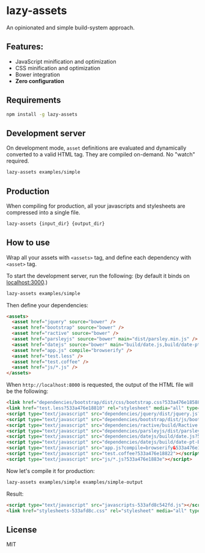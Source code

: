 lazy-assets
===

An opinionated and simple build-system approach.

Features:
---

- JavaScript minification and optimization
- CSS minification and optimization
- Bower integration
- **Zero configuration**

Requirements
---

```bash
npm install -g lazy-assets
```

Development server
---

On development mode, `asset` definitions are evaluated and dynamically
converted to a valid HTML tag. They are compiled on-demand. No "watch"
required.

```bash
lazy-assets examples/simple
```

Production
---

When compiling for production, all your javascripts and stylesheets are
compressed into a single file.

```bash
lazy-assets {input_dir} {output_dir}
```

How to use
---

Wrap all your assets with `<assets>` tag, and define each dependency with
`<asset>` tag.

To start the development server, run the following: (by default it binds on
[localhost:3000](http://localhost:3000).)

```bash
lazy-assets examples/simple
```

Then define your dependencies:

```html
<assets>
  <asset href="jquery" source="bower" />
  <asset href="bootstrap" source="bower" />
  <asset href="ractive" source="bower" />
  <asset href="parsleyjs" source="bower" main="dist/parsley.min.js" />
  <asset href="datejs" source="bower" main="build/date.js,build/date-pt-BR.js" />
  <asset href="app.js" compile="browserify" />
  <asset href="test.less" />
  <asset href="test.coffee" />
  <asset href="js/*.js" />
</assets>
```

When `http://localhost:8000` is requested, the output of the HTML file will be
the following:

```html
<link href="dependencies/bootstrap/dist/css/bootstrap.css?533a476e18588" rel="stylesheet" media="all" type="text/css" />
<link href="test.less?533a476e18810" rel="stylesheet" media="all" type="text/css" />
<script type="text/javascript" src="dependencies/jquery/dist/jquery.js?533a476e184a3"></script>
<script type="text/javascript" src="dependencies/bootstrap/dist/js/bootstrap.js?533a476e1859a"></script>
<script type="text/javascript" src="dependencies/ractive/build/Ractive.js?533a476e186be"></script>
<script type="text/javascript" src="dependencies/parsleyjs/dist/parsley.min.js?533a476e18748"></script>
<script type="text/javascript" src="dependencies/datejs/build/date.js?533a476e187ba"></script>
<script type="text/javascript" src="dependencies/datejs/build/date-pt-BR.js?533a476e187d6"></script>
<script type="text/javascript" src="app.js?compile=browserify&533a476e187fa"></script>
<script type="text/javascript" src="test.coffee?533a476e18822"></script>
<script type="text/javascript" src="js/*.js?533a476e1883e"></script>
```

Now let's compile it for production:

```bash
lazy-assets examples/simple examples/simple-output
```

Result:

```html
<script type="text/javascript" src="javascripts-533afd8c542fd.js"></script>
<link href="stylesheets-533afd8c.css" rel="stylesheet" media="all" type="text/css" />
```


License
---

MIT
